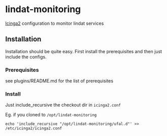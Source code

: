 # lindat-monitoring
[Icinga2](https://www.icinga.org/icinga/icinga-2/) configuration to monitor lindat services

## Installation

Installation should be quite easy. First install the prerequisites and then just include the configs.


### Prerequisites
see plugins/README.md for the list of prerequisites

### Install
Just include_recursive the checkout dir in `icinga2.conf`

Eg. if you cloned to `/opt/lindat-monitoring`

```
echo 'include_recursive "/opt/lindat-monitoring/ufal.d"' >> /etc/icinga2/icinga2.conf
```
